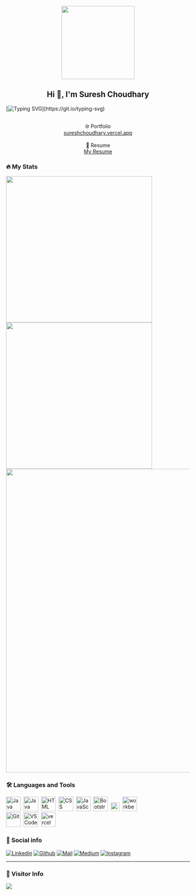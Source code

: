 
<div id="header" align="center">
  
  <!-- <img src=https://media.giphy.com/media/du3J3cXyzhj75IOgvA/giphy.gif width="200"/> -->
  <img src=https://media.giphy.com/media/2NRGRnqRPG69jcxppo/giphy.gif width="200"/>
</div>

<h2 align="center">Hi 👋, I'm Suresh Choudhary</h2>

[![Typing SVG](https://readme-typing-svg.herokuapp.com?duration=5000&center=true&vCenter=true&width=800&height=30&lines=Hello+this+is+Suresh%2C+Welcome+to+my+Github+page.)](https://git.io/typing-svg)

<br>

<div align="center">
  <span>🌐 Portfolio</span><br>
  <span><a href="https://sureshchoudhary.vercel.app/">sureshchoudhary.vercel.app</a></span><br><br>
  <span>📄 Resume</span><br>
  <span><a href="https://drive.google.com/file/d/1dGXJ6bh6l8A6DuJZ9E3EF9tzeE40Qu7Y/view">My Resume</a></span>   
</div>

### 🔥 My Stats 
<img width="400" src="https://github-readme-stats.vercel.app/api?username=sureshhere&count_private=true&show_icons=true&theme=react" /> <img width="400" src="https://streak-stats.demolab.com/?user=sureshhere&theme=react" />
<img width="830" src="https://github-readme-activity-graph.vercel.app/graph?username=sureshhere&bg_color=21232a&color=a8eeff&line=61dafb&point=f0fcff&area=true&hide_border=false" />

### :hammer_and_wrench: Languages and Tools 
<div>
  
  <img src="https://s3.dualstack.us-east-2.amazonaws.com/pythondotorg-assets/media/community/logos/python-logo-only.png" alt="Java" width="40" height="40"/>&nbsp;
  <img src="https://cdn.jsdelivr.net/gh/devicons/devicon/icons/java/java-original-wordmark.svg" alt="Java" width="40" height="40"/>&nbsp;
  <img src="https://cdn.jsdelivr.net/gh/devicons/devicon/icons/html5/html5-original.svg" alt="HTML" width="40" height="40"/>&nbsp;
  <img src="https://cdn.jsdelivr.net/gh/devicons/devicon/icons/css3/css3-original.svg" alt="CSS" width="40" height="40"/>&nbsp;
  <img src="https://cdn.jsdelivr.net/gh/devicons/devicon/icons/javascript/javascript-original.svg" alt="JavaScript" width="40" height="40"/>&nbsp;
  <img src="https://getbootstrap.com/docs/5.0/assets/brand/bootstrap-logo.svg" title="JavaScript" alt="Bootstrap" width="40" height="40"/>&nbsp;
  <img width="24" height="24" src="https://img.icons8.com/external-those-icons-flat-those-icons/24/external-MySQL-programming-and-development-those-icons-flat-those-icons.png" alt="external-MySQL-programming-and-development-those-icons-flat-those-icons"/>&nbsp;
  <img src="https://user-images.githubusercontent.com/79409258/226094099-12fc633e-af1f-474b-ae66-951b09881305.png" alt="workbench" width="40" height="40"/>&nbsp;   
  <img src="https://cdn.jsdelivr.net/gh/devicons/devicon/icons/git/git-original.svg" alt="Git" width="40" height="40"/>&nbsp;
  <img src="https://cdn.jsdelivr.net/gh/devicons/devicon/icons/vscode/vscode-original.svg" alt="VS Code" width="40" height="40"/>&nbsp;
  <img src="https://user-images.githubusercontent.com/79409258/226092559-edfa9908-a7ec-461c-918a-1f1d1fc3156f.png" alt="vercel" width="40" height="40"/>&nbsp;
</div>

### 🔗 Social info

<div>

[![Linkedin](https://img.shields.io/badge/LinkedIn-0077B5?style=for-the-badge&logo=linkedin&logoColor=white)](https://www.linkedin.com/in/sureshhere/)
[![Github](https://img.shields.io/badge/GitHub-100000?style=for-the-badge&logo=github&logoColor=white)](https://github.com/sureshhere)
[![Mail](https://img.shields.io/badge/Gmail-D14836?style=for-the-badge&logo=gmail&logoColor=white)](mailto:sureshchoudharytrue@gmail.com)
[![Medium](https://img.shields.io/badge/Medium-12100E?style=for-the-badge&logo=medium&logoColor=white)](https://medium.com/@sureshhere)
[![Instagram](https://img.shields.io/badge/Instagram-E4405F?style=for-the-badge&logo=instagram&logoColor=white)](https://www.instagram.com/sureshhchoudharyy/)
</div>

---

### 👀 Visitor Info
<a href="https://u8views.com/github/Sureshhere"><img src="https://u8views.com/api/v1/github/profiles/97615073/views/day-week-month-total-count.svg"></a>


